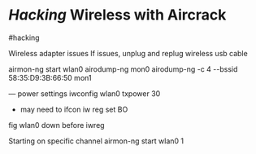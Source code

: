 # *Hacking* Wireless with Aircrack
#hacking

Wireless adapter issues
If issues, unplug and replug wireless usb cable

airmon-ng start wlan0
airodump-ng mon0
airodump-ng -c 4 --bssid 58:35:D9:3B:66:50 mon1

—
power settings
iwconfig wlan0 txpower 30
- may need to ifcon
iw reg set BO

fig wlan0 down before iwreg

Starting on specific channel
airmon-ng start wlan0 1
